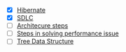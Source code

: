 - [X] [Hibernate](https://www.journaldev.com/3633/hibernate-interview-questions-and-answers)
- [X] [SDLC](https://www.tutorialspoint.com/sdlc/sdlc_overview.htm)
- [ ] [Architecure steps]()
- [ ] [Steps in solving performance issue]()
- [ ] [Tree Data Structure](https://medium.com/the-renaissance-developer/learning-tree-data-structure-27c6bb363051)
